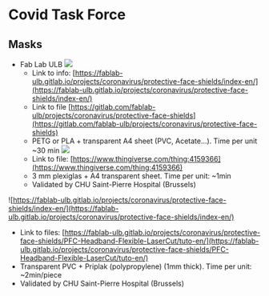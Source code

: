 # Covid Task Force
## Masks
* Fab Lab ULB
![](https://fablab-ulb.gitlab.io/projects/coronavirus/protective-face-shields/images/P1-summary.jpeg)
  * Link to info: [https://fablab-ulb.gitlab.io/projects/coronavirus/protective-face-shields/index-en/](https://fablab-ulb.gitlab.io/projects/coronavirus/protective-face-shields/index-en/)
  * Link to file [https://gitlab.com/fablab-ulb/projects/coronavirus/protective-face-shields](https://gitlab.com/fablab-ulb/projects/coronavirus/protective-face-shields)
  * PETG or PLA + transparent A4 sheet (PVC, Acetate...). Time per unit ~30 min
![](https://fablab-ulb.gitlab.io/projects/coronavirus/protective-face-shields/images/P2-summary.jpeg)
  * Link to file: [https://www.thingiverse.com/thing:4159366](https://www.thingiverse.com/thing:4159366)
  * 3 mm plexiglas + A4 transparent sheet. Time per unit: ~1min
  * Validated by CHU Saint-Pierre Hospital (Brussels)
  
![https://fablab-ulb.gitlab.io/projects/coronavirus/protective-face-shields/index-en/](https://fablab-ulb.gitlab.io/projects/coronavirus/protective-face-shields/index-en/)
  * Link to files: [https://fablab-ulb.gitlab.io/projects/coronavirus/protective-face-shields/PFC-Headband-Flexible-LaserCut/tuto-en/](https://fablab-ulb.gitlab.io/projects/coronavirus/protective-face-shields/PFC-Headband-Flexible-LaserCut/tuto-en/)
  * Transparent PVC + Priplak (polypropylene) (1mm thick). Time per unit: ~2min/piece
  * Validated by CHU Saint-Pierre Hospital (Brussels)

